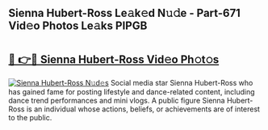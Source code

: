 ## Sienna Hubert-Ross Le𝚊k𝚎d N𝚞𝚍e - Part-671 Vid𝚎o Photos Le𝚊ks PIPGB

# <h2><a href="http://fbetigu.evod.top/?m=Sienna+Hubert-Ross">🔗 👉🔴 Sienna Hubert-Ross Vid𝚎o Ph𝚘t𝚘s</a></h2>

[![Sienna Hubert-Ross N𝚞d𝚎s](https://i.imgur.com/8V9OHl7.gif)](http://fbetigu.evod.top/?m=Sienna+Hubert-Ross)
Social media star Sienna Hubert-Ross who has gained fame for posting lifestyle and dance-related content, including dance trend performances and mini vlogs. A public figure Sienna Hubert-Ross is an individual whose actions, beliefs, or achievements are of interest to the public. 
